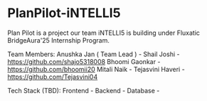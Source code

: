 # PlanPilot-iNTELLI5
Plan Pilot is a project our team iNTELLI5 is building under Fluxatic BridgeAura'25 Internship Program.


Team Members:
Anushka Jan ( Team Lead ) - 
Shail Joshi - https://github.com/shajo5318008
Bhoomi Gaonkar - https://github.com/bhoomii20
Mitali Naik - 
Tejasvini Haveri - https://github.com/Tejasvini04

Tech Stack (TBD):
Frontend - 
Backend - 
Database - 
